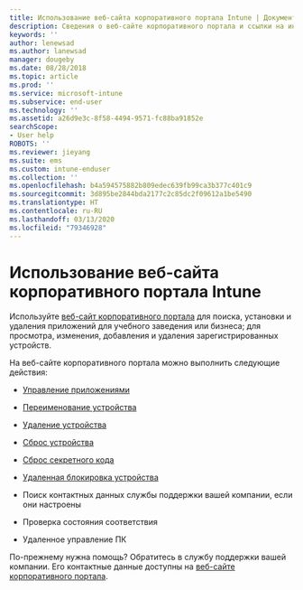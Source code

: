 ```yaml
---
title: Использование веб-сайта корпоративного портала Intune | Документы Майкрософт
description: Сведения о веб-сайте корпоративного портала и ссылки на инструкции по выполнению задач, которые можно выполнять на этом веб-сайте
keywords: ''
author: lenewsad
ms.author: lanewsad
manager: dougeby
ms.date: 08/28/2018
ms.topic: article
ms.prod: ''
ms.service: microsoft-intune
ms.subservice: end-user
ms.technology: ''
ms.assetid: a26d9e3c-8f58-4494-9571-fc88ba91852e
searchScope:
- User help
ROBOTS: ''
ms.reviewer: jieyang
ms.suite: ems
ms.custom: intune-enduser
ms.collection: ''
ms.openlocfilehash: b4a594575882b809edec639fb99ca3b377c401c9
ms.sourcegitcommit: 3d895be2844bda2177c2c85dc2f09612a1be5490
ms.translationtype: HT
ms.contentlocale: ru-RU
ms.lasthandoff: 03/13/2020
ms.locfileid: "79346928"
---
```

# <a name="using-the-intune-company-portal-website"></a>Использование веб-сайта корпоративного портала Intune
Используйте [веб-сайт корпоративного портала](https://portal.manage.microsoft.com) для поиска, установки и удаления приложений для учебного заведения или бизнеса; для просмотра, изменения, добавления и удаления зарегистрированных устройств.  

На веб-сайте корпоративного портала можно выполнить следующие действия:

- [Управление приложениями](manage-apps-cpweb.md)  

- [Переименование устройства](rename-your-device-cpwebsite.md)

- [Удаление устройства](remove-your-device-cpwebsite.md)

- [Сброс устройства](reset-erase-your-device-cpwebsite.md)

- [Сброс секретного кода](reset-your-passcode-cpwebsite.md)

- [Удаленная блокировка устройства](remote-lock-your-device-cpwebsite.md)

- Поиск контактных данных службы поддержки вашей компании, если они настроены

- Проверка состояния соответствия

- Удаленное управление ПК

По-прежнему нужна помощь? Обратитесь в службу поддержки вашей компании. Его контактные данные доступны на [веб-сайте корпоративного портала](https://go.microsoft.com/fwlink/?linkid=2010980).
